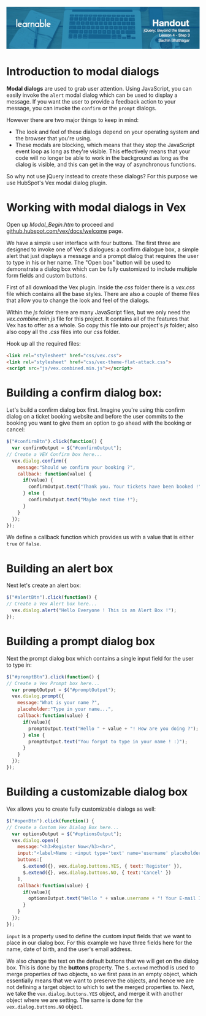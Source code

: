 ![](headers/Sachin_Lesson_4.3.jpg)
# Introduction to modal dialogs

**Modal dialogs** are used to grab user attention. Using JavaScript, you can easily invoke the `alert` modal dialog which can be used to display a message. If you want the user to provide a feedback action to your message, you can invoke the `confirm` or the `prompt` dialogs.

However there are two major things to keep in mind:

* The look and feel of these dialogs depend on your operating system and the browser that you're using.
* These modals are blocking, which means that they stop the JavaScript event loop as long as they're visible. This effectively means that your code will no longer be able to work in the background as long as the dialog is visible, and this can get in the way of asynchronous functions.

So why not use jQuery instead to create these dialogs? For this purpose we use HubSpot's Vex modal dialog plugin.

# Working with modal dialogs in Vex

Open up *Modal_Begin.htm* to proceed and [github.hubspot.com/vex/docs/welcome](http://github.hubspot.com/vex/docs/welcome) page.

We have a simple user interface with four buttons. The first three are designed to invoke one of Vex's dialogues: a confirm dialogue box, a simple alert that just displays a message and a prompt dialog that requires the user to type in his or her name. The "Open box" button will be used to demonstrate a dialog box which can be fully customized to include multiple form fields and custom buttons.

First of all download the Vex plugin. Inside the *css* folder there is a *vex.css* file which contains all the base styles. There are also a couple of theme files that allow you to change the look and feel of the dialogs.

Within the *js* folder there are many JavaScript files, but we only need the *vex.combine.min.js* file for this project. It contains all of the features that Vex has to offer as a whole. So copy this file into our project's *js* folder; also also copy all the *.css* files into our *css* folder.

Hook up all the required files:

```html
<link rel="stylesheet" href="css/vex.css">
<link rel="stylesheet" href="css/vex-theme-flat-attack.css">
<script src="js/vex.combined.min.js"></script>
```

# Building a confirm dialog box:

Let's build a confirm dialog box first. Imagine you're using this confirm dialog on a ticket booking website and before the user commits to the booking you want to give them an option to go ahead with the booking or cancel:

```js
$("#confirmBtn").click(function() {
  var confirmOutput = $("#confirmOutput");
// Create a VEX Confirm box here...
  vex.dialog.confirm({
    message:"Should we confirm your booking ?",
    callback: function(value) {
      if(value) {
        confirmOutput.text("Thank you. Your tickets have been booked !");
      } else {
        confirmOutput.text("Maybe next time !");
      }
    }
  });
});
```

We define a callback function which provides us with a value that is either `true` or `false`.

# Building an alert box

Next let's create an alert box:

```js
$("#alertBtn").click(function() {
// Create a Vex Alert box here...
  vex.dialog.alert("Hello Everyone ! This is an Alert Box !");
});
```

# Building a prompt dialog box

Next the prompt dialog box which contains a single input field for the user to type in:

```js
$("#promptBtn").click(function() {
// Create a Vex Prompt box here...
  var promptOutput = $("#promptOutput");
  vex.dialog.prompt({
    message:"What is your name ?",
    placeholder:"Type in your name...",
    callback:function(value) {
      if(value){
        promptOutput.text("Hello " + value + "! How are you doing ?");
      } else {
        promptOutput.text("You forgot to type in your name ! :)");
      }
    }
  });
});
```

# Building a customizable dialog box

Vex allows you to create fully customizable dialogs as well:

```js
$("#openBtn").click(function() {
// Create a Custom Vex Dialog Box here...
  var optionsOutput = $("#optionsOutput");
  vex.dialog.open({
    message:"<h3>Register Now</h3><hr>",
    input:"<label>Name : <input type='text' name='username' placeholder='Your Name' required></label>\n<label>Date of Birth : <input type='date' name='dob' placeholder='Date of Birth' required></label>\n<label>E-Mail : <input type='email' name='email' placeholder='E-Mail' required></label>",
    buttons:[
      $.extend({}, vex.dialog.buttons.YES, { text:'Register' }),
      $.extend({}, vex.dialog.buttons.NO, { text:'Cancel' })
    ],
    callback:function(value) {
      if(value){
        optionsOutput.text("Hello " + value.username + "! Your E-mail ID is " + value.email + " and your date of birth is " + value.dob);
      }
    }
  });
});
```

`input` is a property used to define the custom input fields that we want to place in our dialog box. For this example we have three fields here for the name, date of birth, and the user's email address. 

We also change the text on the default buttons that we will get on the dialog box. This is done by the **buttons** property. The `$.extend` method is used to merge properties of two objects, so we first pass in an empty object, which essentially means that we want to preserve the objects, and hence we are not defining a target object to which to set the merged properties to. Next, we take the `vex.dialog.buttons.YES` object, and merge it with another object where we are setting. The same is done for the `vex.dialog.buttons.NO` object.